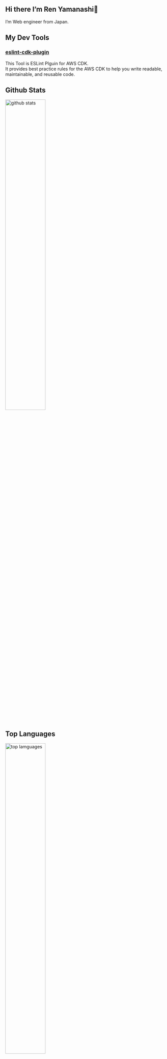 ## Hi there I’m Ren Yamanashi👋

I’m Web engineer from Japan.

## My Dev Tools

### [eslint-cdk-plugin](https://eslint-cdk-plugin.dev/)

This Tool is ESLint Plguin for AWS CDK.  
It provides best practice rules for the AWS CDK to help you write readable, maintainable, and reusable code.

## Github Stats
<img src="https://github-readme-stats.vercel.app/api?username=ren-yamanashi&show_icons=true&theme=gotham" alt="github stats" width="50%"/>



## Top Languages
<img src="https://github-readme-stats.vercel.app/api/top-langs/?username=ren-yamanashi&layout=compact&theme=dark" alt="top lamguages" width="50%" >
